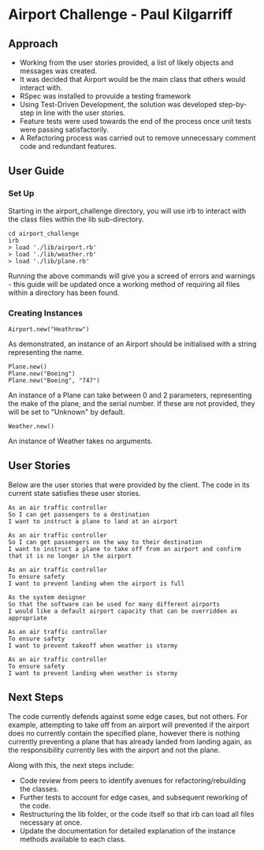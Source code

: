 Airport Challenge - Paul Kilgarriff
=================

Approach
---------

* Working from the user stories provided, a list of likely objects and messages was created.
* It was decided that Airport would be the main class that others would interact with.
* RSpec was installed to provuide a testing framework
* Using Test-Driven Development, the solution was developed step-by-step in line with the user stories.
* Feature tests were used towards the end of the process once unit tests were passing satisfactorily.
* A Refactoring process was carried out to remove unnecessary comment code and redundant features.

User Guide
-------

### Set Up

Starting in the airport_challenge directory, you will use irb to interact with the class files within the lib sub-directory.

```
cd airport_challenge
irb
> load './lib/airport.rb'
> load './lib/weather.rb'
> load './lib/plane.rb'
```

Running the above commands will give you a screed of errors and warnings - this guide will be updated once a working method of requiring all files within a directory has been found.

### Creating Instances

```
Airport.new("Heathrow")
```

As demonstrated, an instance of an Airport should be initialised with a string representing the name.

```
Plane.new()
Plane.new("Boeing")
Plane.new("Boeing", "747")
```

An instance of a Plane can take between 0 and 2 parameters, representing the make of the plane, and the serial number.
If these are not provided, they will be set to "Unknown" by default.

```
Weather.new()
```

An instance of Weather takes no arguments.

User Stories
-----

Below are the user stories that were provided by the client. The code in its current state satisfies these user stories.

```
As an air traffic controller 
So I can get passengers to a destination 
I want to instruct a plane to land at an airport

As an air traffic controller 
So I can get passengers on the way to their destination 
I want to instruct a plane to take off from an airport and confirm that it is no longer in the airport

As an air traffic controller 
To ensure safety 
I want to prevent landing when the airport is full 

As the system designer
So that the software can be used for many different airports
I would like a default airport capacity that can be overridden as appropriate

As an air traffic controller 
To ensure safety 
I want to prevent takeoff when weather is stormy 

As an air traffic controller 
To ensure safety 
I want to prevent landing when weather is stormy 
```

Next Steps
-----

The code currently defends against some edge cases, but not others. For example, attempting to take off from an airport will prevented if the airport does no currently contain the specified plane, however there is nothing currently preventing a plane that has already landed from landing again, as the responsibility currently lies with the airport and not the plane.

Along with this, the next steps include:
* Code review from peers to identify avenues for refactoring/rebuilding the classes.
* Further tests to account for edge cases, and subsequent reworking of the code.
* Restructuring the lib folder, or the code itself so that irb can load all files necessary at once.
* Update the documentation for detailed explanation of the instance methods available to each class.
